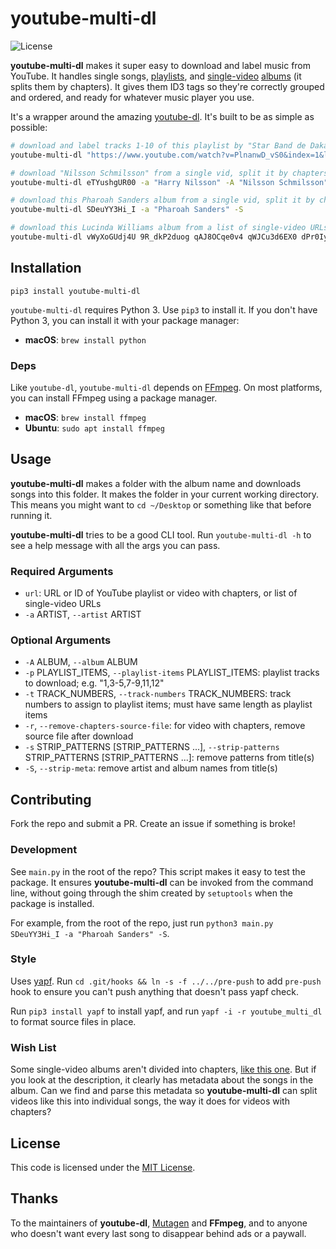 # youtube-multi-dl
![License](https://camo.githubusercontent.com/890acbdcb87868b382af9a4b1fac507b9659d9bf/68747470733a2f2f696d672e736869656c64732e696f2f62616467652f6c6963656e73652d4d49542d626c75652e737667)

__youtube-multi-dl__ makes it super easy to download and label music from YouTube. It handles single songs, [playlists](https://www.youtube.com/watch?v=PlnanwD_vS0&index=1&list=PLcOYKKFxnwAdGh4NCgpXq_FNQoZKL6xWM), and [single-video](https://www.youtube.com/watch?v=SDeuYY3Hi_I) [albums](https://www.youtube.com/watch?v=eTYushgUR00) (it splits them by chapters). It gives them ID3 tags so they're correctly grouped and ordered, and ready for whatever music player you use.

It's a wrapper around the amazing [youtube-dl](https://github.com/rg3/youtube-dl). It's built to be as simple as possible:

~~~sh
# download and label tracks 1-10 of this playlist by "Star Band de Dakar"
youtube-multi-dl "https://www.youtube.com/watch?v=PlnanwD_vS0&index=1&list=PLcOYKKFxnwAdGh4NCgpXq_FNQoZKL6xWM" -a "Star Band de Dakar" -p "1-10" -S

# download "Nilsson Schmilsson" from a single vid, split it by chapters, and label each song
youtube-multi-dl eTYushgUR00 -a "Harry Nilsson" -A "Nilsson Schmilsson" -S

# download this Pharoah Sanders album from a single vid, split it by chapters, and label each song; youtube-multi-dl guesses at the album name from the video metadata
youtube-multi-dl SDeuYY3Hi_I -a "Pharoah Sanders" -S

# download this Lucinda Williams album from a list of single-video URLs
youtube-multi-dl vWyXoGUdj4U 9R_dkP2duog qAJ8OCqe0v4 qWJCu3d6EX0 dPr0Iyh0z60 4VMUjcQ2ggs haUHiHVTvtg IOCPe_ff2RE ihuPM-xiCqY pjYxBxGSNnY HrSEeNE_Uzw cpP11qYuhg8 -a "Lucinda Williams" -A "Sweet Old World" -S
~~~


## Installation
`pip3 install youtube-multi-dl`

`youtube-multi-dl` requires Python 3. Use `pip3` to install it. If you don't have Python 3, you can install it with your package manager:

- __macOS__: `brew install python`


### Deps
Like `youtube-dl`, `youtube-multi-dl` depends on [FFmpeg](https://www.ffmpeg.org/). On most platforms, you can install FFmpeg using a package manager.

- __macOS__: `brew install ffmpeg`
- __Ubuntu__: `sudo apt install ffmpeg`


## Usage
__youtube-multi-dl__ makes a folder with the album name and downloads songs into this folder. It makes the folder in your current working directory. This means you might want to `cd ~/Desktop` or something like that before running it.

__youtube-multi-dl__ tries to be a good CLI tool. Run `youtube-multi-dl -h` to see a help message with all the args you can pass.


### Required Arguments
- `url`: URL or ID of YouTube playlist or video with chapters, or list of single-video URLs
- `-a` ARTIST, `--artist` ARTIST


### Optional Arguments
- `-A` ALBUM, `--album` ALBUM
- `-p` PLAYLIST_ITEMS, `--playlist-items` PLAYLIST_ITEMS: playlist tracks to download; e.g. "1,3-5,7-9,11,12"
- `-t` TRACK_NUMBERS, `--track-numbers` TRACK_NUMBERS: track numbers to assign to playlist items; must have same length as playlist items
- `-r`, `--remove-chapters-source-file`: for video with chapters, remove source file after download
- `-s` STRIP_PATTERNS [STRIP_PATTERNS ...], `--strip-patterns` STRIP_PATTERNS [STRIP_PATTERNS ...]: remove patterns from title(s)
- `-S`, `--strip-meta`: remove artist and album names from title(s)


## Contributing
Fork the repo and submit a PR. Create an issue if something is broke!


### Development
See `main.py` in the root of the repo? This script makes it easy to test the package. It ensures __youtube-multi-dl__ can be invoked from the command line, without going through the shim created by `setuptools` when the package is installed.

For example, from the root of the repo, just run `python3 main.py SDeuYY3Hi_I -a "Pharoah Sanders" -S`.


### Style
Uses [yapf](https://github.com/google/yapf). Run `cd .git/hooks && ln -s -f ../../pre-push` to add `pre-push` hook to ensure you can't push anything that doesn't pass yapf check.

Run `pip3 install yapf` to install yapf, and run `yapf -i -r youtube_multi_dl` to format source files in place.


### Wish List
Some single-video albums aren't divided into chapters, [like this one](https://www.youtube.com/watch?v=fEqrnR7_yT8). But if you look at the description, it clearly has metadata about the songs in the album. Can we find and parse this metadata so __youtube-multi-dl__ can split videos like this into individual songs, the way it does for videos with chapters?


## License
This code is licensed under the [MIT License](https://opensource.org/licenses/MIT).


## Thanks
To the maintainers of __youtube-dl__, [Mutagen](https://github.com/quodlibet/mutagen) and __FFmpeg__, and to anyone who doesn't want every last song to disappear behind ads or a paywall.
